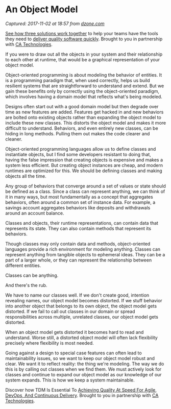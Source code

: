 # An Object Model

_Captured: 2017-11-02 at 18:57 from [dzone.com](https://dzone.com/articles/an-object-model?edition=334828&utm_source=Daily%20Digest&utm_medium=email&utm_campaign=Daily%20Digest%202017-11-02)_

[See how three solutions work together](https://dzone.com/go?i=204124&u=https%3A%2F%2Fad.doubleclick.net%2Fddm%2Ftrackclk%2FN6040.130331DZONE%2FB11226848.150413346%3Bdc_trk_aid%3D321098505%3Bdc_trk_cid%3D81553809%3Bdc_lat%3D%3Bdc_rdid%3D%3Btag_for_child_directed_treatment%3D) to help your teams have the tools they need to [deliver quality software quickly](https://dzone.com/go?i=204124&u=https%3A%2F%2Fad.doubleclick.net%2Fddm%2Ftrackclk%2FN6040.130331DZONE%2FB11226848.150123399%3Bdc_trk_aid%3D321096583%3Bdc_trk_cid%3D81552442%3Bdc_lat%3D%3Bdc_rdid%3D%3Btag_for_child_directed_treatment%3D). Brought to you in partnership with [CA Technologies](https://dzone.com/go?i=204124&u=https%3A%2F%2Fad.doubleclick.net%2Fddm%2Ftrackclk%2FN6040.130331DZONE%2FB11226848.150413346%3Bdc_trk_aid%3D321098505%3Bdc_trk_cid%3D81553809%3Bdc_lat%3D%3Bdc_rdid%3D%3Btag_for_child_directed_treatment%3D).

If you were to draw out all the objects in your system and their relationship to each other at runtime, that would be a graphical representation of your object model.

Object-oriented programming is about modeling the behavior of entities. It is a programming paradigm that, when used correctly, helps us build resilient systems that are straightforward to understand and extend. But we gain these benefits only by correctly using the object-oriented paradigm, which involves having a domain model that reflects what's being modeled.

Designs often start out with a good domain model but then degrade over time as new features are added. Features get hacked in and new behaviors are bolted onto existing objects rather than expanding the object model to include these new classes. This distorts the object model and makes it more difficult to understand. Behaviors, and even entirely new classes, can be hiding in long methods. Pulling them out makes the code clearer and cleaner.

Object-oriented programming languages allow us to define classes and instantiate objects, but I find some developers resistant to doing that, having the false impression that creating objects is expensive and makes a system less efficient. But creating object instances are cheap, and modern runtimes are optimized for this. We should be defining classes and making objects all the time.

Any group of behaviors that converge around a set of values or state should be defined as a class. Since a class can represent anything, we can think of it in many ways, but most fundamentally as a concept that aggregates behaviors, often around a common set of instance data. For example, a savings account aggregates behaviors like deposits and withdrawals around an account balance.

Classes and objects, their runtime representations, can contain data that represents its state. They can also contain methods that represent its behaviors.

Though classes may only contain data and methods, object-oriented languages provide a rich environment for modeling anything. Classes can represent anything from tangible objects to ephemeral ideas. They can be a part of a larger whole, or they can represent the relationship between different entities.

Classes can be anything.

And there's the rub.

We have to name our classes well. If we don't create good, intention revealing names, our object model becomes distorted. If we stuff behavior into another object that belongs to its own object, the object model gets distorted. If we fail to call out classes in our domain or spread responsibilities across multiple, unrelated classes, our object model gets distorted.

When an object model gets distorted it becomes hard to read and understand. Worse still, a distorted object model will often lack flexibility precisely where flexibility is most needed.

Going against a design to special case features can often lead to maintainability issues, so we want to keep our object model robust and clear. We want it to reflect reality: the thing we're modeling. The way we do this is by calling out classes when we find them. We must actively look for classes and continue to expand our object model as our knowledge of our system expands. This is how we keep a system maintainable.

Discover how TDM Is Essential To [Achieving Quality At Speed For Agile, DevOps, And Continuous Delivery](https://dzone.com/go?i=204125&u=https%3A%2F%2Fad.doubleclick.net%2Fddm%2Ftrackclk%2FN6040.130331DZONE%2FB11226848.150413345%3Bdc_trk_aid%3D321095198%3Bdc_trk_cid%3D81552443%3Bdc_lat%3D%3Bdc_rdid%3D%3Btag_for_child_directed_treatment%3D). Brought to you in partnership with [CA Technologies](https://dzone.com/go?i=204125&u=https%3A%2F%2Fad.doubleclick.net%2Fddm%2Ftrackclk%2FN6040.130331DZONE%2FB11226848.150413345%3Bdc_trk_aid%3D321095198%3Bdc_trk_cid%3D81552443%3Bdc_lat%3D%3Bdc_rdid%3D%3Btag_for_child_directed_treatment%3D).
